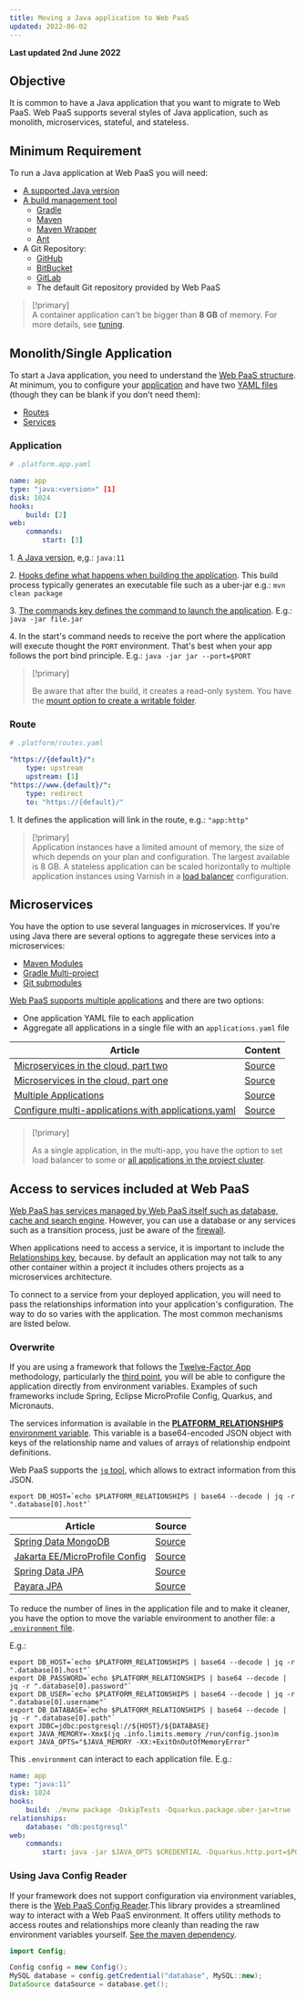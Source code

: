 ```yaml
---
title: Moving a Java application to Web PaaS
updated: 2022-06-02
---
```


**Last updated 2nd June 2022**



## Objective  

It is common to have a Java application that you want to migrate to Web PaaS.  Web PaaS supports several styles of Java application, such as monolith, microservices, stateful, and stateless.

## Minimum Requirement

To run a Java application at Web PaaS you will need:

* [A supported Java version](/pages/web/web-paas/languages-java#supported-versions)
* [A build management tool](/pages/web/web-paas/languages-java#support-build-automation)
  * [Gradle](https://docs.gradle.org/current/userguide/gradle_wrapper.html)
  * [Maven](https://maven.apache.org/)
  * [Maven Wrapper](https://www.baeldung.com/maven-wrapper)
  * [Ant](https://ant.apache.org/)
* A Git Repository:
  * [GitHub](/pages/web/web-paas/integrations-source/github)
  * [BitBucket](/pages/web/web-paas/integrations-source/bitbucket)
  * [GitLab](/pages/web/web-paas/integrations-source/gitlab)
  * The default Git repository provided by Web PaaS

> [!primary]  
> A container application can't be bigger than **8 GB** of memory.
> For more details, see [tuning](/pages/web/web-paas/languages-java/tuning).
> 

## Monolith/Single Application

To start a Java application, you need to understand the [Web PaaS structure](/pages/web/web-paas/overview-structure).
At minimum, you to configure your [application](/pages/web/web-paas/configuration-app)
and have two [YAML files](/pages/web/web-paas/configuration-yaml) (though they can be blank if you don't need them):

* [Routes](/pages/web/web-paas/configuration-routes)
* [Services](/pages/web/web-paas/configuration-services)

### Application

```yaml
# .platform.app.yaml

name: app
type: "java:<version>" [1]
disk: 1024
hooks:
    build: [2]
web:
    commands:
        start: [3]
```

1\. [A Java version](/pages/web/web-paas/languages-java#supported-versions), e,g.: `java:11`

2\. [Hooks define what happens when building the application](/pages/web/web-paas/configuration-app/build#build). This build process typically generates an executable file such as a uber-jar e.g.: `mvn clean package`

3\. [The commands key defines the command to launch the application](/pages/web/web-paas/configuration-app/web#commands). E.g.:  `java -jar file.jar`

4\. In the start's command needs to receive the port where the application will execute thought the `PORT` environment. That's best when your app follows the port bind principle. E.g.: `java -jar jar --port=$PORT`


> [!primary]  
> 
> Be aware that after the build, it creates a read-only system. You have the [mount option to create a writable folder](/pages/web/web-paas/configuration-app/storage#mounts).
> 
> 

### Route

```yaml
# .platform/routes.yaml

"https://{default}/":
    type: upstream
    upstream: [1]
"https://www.{default}/":
    type: redirect
    to: "https://{default}/"
```

1\. It defines the application will link in the route, e.g.: `"app:http"`


> [!primary]  
> Application instances have a limited amount of memory, the size of which depends on your plan and configuration.  The largest available is 8 GB.  A stateless application can be scaled horizontally to multiple application instances using Varnish in a [load balancer](https://community.platform.sh/t/how-to-configure-load-balancer-in-a-single-application/553) configuration.
> 

## Microservices

You have the option to use several languages in microservices. If you're using Java there are several options to aggregate these services into a microservices:

* [Maven Modules](https://maven.apache.org/guides/mini/guide-multiple-modules.html)
* [Gradle Multi-project](https://guides.gradle.org/creating-multi-project-builds/)
* [Git submodules](/pages/web/web-paas/development-submodules)

[Web PaaS supports multiple applications](/pages/web/web-paas/configuration-app/multi-app) and there are two options:

* One application YAML file to each application
* Aggregate all applications in a single file with an `applications.yaml` file

| Article                                                      | Content                                                      |
| ------------------------------------------------------------ | ------------------------------------------------------------ |
| [Microservices in the cloud, part two](https://platform.sh/blog/2019/microservices-in-the-cloud-part-two/) | [Source](https://github.com/EventosJEspanol/latin-america-micro-profile) |
| [Microservices in the cloud, part one](https://platform.sh/blog/2019/microservices-in-the-cloud-part-one/) | [Source](https://github.com/EventosJEspanol/latin-america-micro-profile) |
| [Multiple Applications](https://community.platform.sh/t/multiple-applications-tomcat/468) | [Source](https://github.com/platformsh-examples/tomcat-multi-app) |
| [Configure multi-applications with applications.yaml](https://community.platform.sh/t/how-to-configure-multi-applications-with-applications-yaml/552) | [Source](https://github.com/platformsh-examples/tomcat-multi-app-applications) |

> [!primary]  
> 
> As a single application, in the multi-app, you have the option to set load balancer to some or [all applications in the project cluster](https://community.platform.sh/t/how-to-configure-load-balancer-in-a-multiple-applications/554).
> 
> 

## Access to services included at Web PaaS

[Web PaaS has services managed by Web PaaS itself such as database, cache and search engine](../../configuration-services). However, you can use a database or any services such as a transition process, just be aware of the [firewall](/pages/web/web-paas/configuration-app/firewall).

When applications need to access a service, it is important to include the [Relationships key](/pages/web/web-paas/configuration-app/relationships), because. by default an application may not talk to any other container within a project it includes others projects as a microservices architecture.

To connect to a service from your deployed application, you will need to pass the relationships information into your application's configuration.  The way to do so varies with the application.  The most common mechanisms are listed below.

### Overwrite

If you are using a framework that follows the [Twelve-Factor App](https://12factor.net/) methodology, particularly the [third point](https://12factor.net/config), you will be able to configure the application directly from environment variables.  Examples of such frameworks include Spring, Eclipse MicroProfile Config, Quarkus, and Micronauts.

The services information is available in the [**PLATFORM_RELATIONSHIPS** environment variable](/pages/web/web-paas/development-variables).
This variable is a base64-encoded JSON object with keys of the relationship name and values of arrays of relationship endpoint definitions.

Web PaaS supports the [`jq` tool](https://stedolan.github.io/jq/), which allows to extract information from this JSON.

```shell
export DB_HOST=`echo $PLATFORM_RELATIONSHIPS | base64 --decode | jq -r ".database[0].host"`
```

| Article                                                      | Source                                                       |
| ------------------------------------------------------------ | ------------------------------------------------------------ |
| [Spring Data MongoDB](https://community.platform.sh/t/how-to-overwrite-spring-data-mongodb-variable-to-access-platform-sh-services/528) | [Source](https://github.com/platformsh-examples/java-overwrite-configuration/tree/master/spring-mongodb) |
| [Jakarta EE/MicroProfile Config](https://community.platform.sh/t/how-to-overwrite-configuration-to-jakarta-microprofile-to-access-platform-sh-services/520) | [Source](https://github.com/platformsh-examples/java-overwrite-configuration/tree/master/jakarta-nosql) |
| [Spring Data JPA](https://community.platform.sh/t/how-to-overwrite-spring-data-variable-to-access-platform-sh-services/518) | [Source](https://github.com/platformsh-examples/java-overwrite-configuration/tree/master/spring-jpa) |
| [Payara JPA](https://community.platform.sh/t/how-to-overwrite-variables-to-payara-jpa-access-platform-sh-sql-services/519) | [Source](https://github.com/platformsh-examples/java-overwrite-configuration/blob/master/payara/README.md) |

To reduce the number of lines in the application file and to make it cleaner,
you have the option to move the variable environment to another file: a [`.environment` file](/pages/web/web-paas/development-variables#shell-variables).

E.g.:

```shell
export DB_HOST=`echo $PLATFORM_RELATIONSHIPS | base64 --decode | jq -r ".database[0].host"`
export DB_PASSWORD=`echo $PLATFORM_RELATIONSHIPS | base64 --decode | jq -r ".database[0].password"`
export DB_USER=`echo $PLATFORM_RELATIONSHIPS | base64 --decode | jq -r ".database[0].username"`
export DB_DATABASE=`echo $PLATFORM_RELATIONSHIPS | base64 --decode | jq -r ".database[0].path"`
export JDBC=jdbc:postgresql://${HOST}/${DATABASE}
export JAVA_MEMORY=-Xmx$(jq .info.limits.memory /run/config.json)m
export JAVA_OPTS="$JAVA_MEMORY -XX:+ExitOnOutOfMemoryError"
```

This `.environment` can interact to each application file. E.g.:

```yaml
name: app
type: "java:11"
disk: 1024
hooks:
    build: ./mvnw package -DskipTests -Dquarkus.package.uber-jar=true
relationships:
    database: "db:postgresql"
web:
    commands:
        start: java -jar $JAVA_OPTS $CREDENTIAL -Dquarkus.http.port=$PORT jarfile.jar

```

### Using Java Config Reader

If your framework does not support configuration via environment variables, there is the [Web PaaS Config Reader](https://github.com/platformsh/config-reader-java).This library provides a streamlined way to interact with a Web PaaS environment. It offers utility methods to access routes and relationships more cleanly than reading the raw environment variables yourself. [See the maven dependency](https://mvnrepository.com/artifact/sh.platform/config).

```java
import Config;

Config config = new Config();
MySQL database = config.getCredential("database", MySQL::new);
DataSource dataSource = database.get();
```
